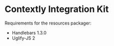 Contextly Integration Kit
=========================

Requirements for the resources packager:
* Handlebars 1.3.0
* Uglify-JS 2

